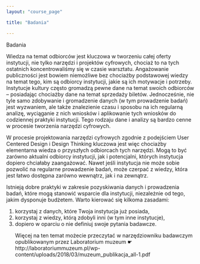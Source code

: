 ```yaml
---
layout: "course_page"

title: "Badania"

---
```


<div class="text-center screen-title">
Badania
</div>

<div class="screen-content">
  <p>
  Wiedza na temat odbiorców jest kluczowa w tworzeniu całej oferty instytucji, nie tylko narzędzi i projektów cyfrowych, chociaż to na tych ostatnich koncentrowaliśmy się w czasie warsztatu. Angażowanie publiczności jest bowiem niemożliwe bez chociażby podstawowej wiedzy na temat tego, kim są odbiorcy instytucji, jakie są ich motywacje i potrzeby. Instytucje kultury często gromadzą pewne dane na temat swoich odbiorców – posiadając chociażby dane na temat sprzedaży biletów. Jednocześnie, nie tyle samo zdobywanie i gromadzenie danych (w tym prowadzenie badań) jest wyzwaniem, ale także znalezienie czasu i sposobu na ich regularną analizę, wyciąganie z nich wniosków i aplikowanie tych wniosków do codziennej praktyki instytucji. Tego rodzaju dane i analizy są bardzo cenne w procesie tworzenia narzędzi cyfrowych. </p>
  </p>
W procesie projektowania narzędzi cyfrowych zgodnie z podejściem User Centered Design i Design Thinking kluczowa jest więc chociażby elementarna wiedza o przyszłych odbiorcach tych narzędzi. Mogą to być zarówno aktualni odbiorcy instytucji, jak i potencjalni, których instytucja dopiero chciałaby zaangażować. Nawet jeśli instytucja nie może sobie pozwolić na regularne prowadzenie badań, może czerpać z wiedzy, która jest łatwo dostępna zarówno wewnątrz, jak i na zewnątrz.
  </p>
    <p> Istnieją dobre praktyki w zakresie pozyskiwania danych i prowadzenia badań, które mogą stanowić wsparcie dla instytucji, niezależnie od tego, jakim dysponuje budżetem. Warto kierować się kilkoma zasadami:</p>
    <ol>
      <li class="number">korzystaj z danych, które Twoja instytucja już posiada,</li>
        <li class="number">korzystaj z wiedzy, którą zdobyli inni (w tym inne instytucje),</li>
      <li class="number">dopiero w oparciu o nie definiuj swoje pytania badawcze.</li>
  </p>
Więcej na ten temat możecie przeczytać w narzędziowniku badawczym opublikowanym przez Laboratorium muzeum ☛ http://laboratoriummuzeum.pl/wp-content/uploads/2018/03/muzeum_publikacja_all-1.pdf
  </p>    
</div> 
